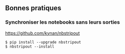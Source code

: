 ## Bonnes pratiques

### Synchroniser les notebooks sans leurs sorties

https://github.com/kynan/nbstripout

```
$ pip install --upgrade nbstripout
$ nbstripout --install
```
